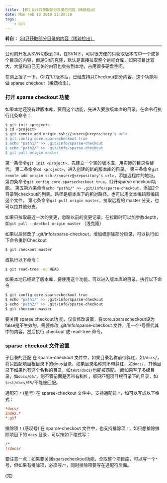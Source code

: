 ```yaml
---
title: 【转】Git只获取部分目录的内容（稀疏检出）
date: Mon Feb 19 2018 21:28:10
tags:
	- Git
---
```

**转自：** [Git只获取部分目录的内容（稀疏检出）](https://zhgcao.github.io/2016/05/11/git-sparse-checkout/)

---
公司的开发从SVN切换到Git，在SVN下，可以很方便的只获取版本库中一个或多个目录的内容，但是Git的克隆，默认是直接拉取整个远程仓库，如果项目比较大，大量和自己无关的内容也会拉到本地，占用很多硬盘空间。

在网上搜了一下，Git在1.7版本后，已经支持只Checkout部分内容，这个功能叫做 sparse checkout（稀疏检出）。

### 打开 sparse checkout 功能
如果本地还没有建版本库，要用这个功能，先进入要放版本库的目录，在命令行执行几条命令：

<!-- more -->

```bash
$ git init <project>
$ cd <project>
$ git remote add origin ssh://<user>@<repository's url>
$ git config core.sparsecheckout true
$ echo "path1/" >> .git/info/sparse-checkout
$ echo "path2/" >> .git/info/sparse-checkout
$ git pull origin master
```
第一条命令`git init <project>`，先建立一个空的版本库，用实际的目录名替代。
第二条命令`cd <project>`，进入创建的新的版本库的目录。
第三条命令`git remote add origin ssh://<user>@<repository's url>`，添加远程库的地址。
第四条命令`git config core.sparsecheckout true`，打开sparse checkout功能。
第五第六条命令`echo "path1/" >> .git/info/sparse-checkout`，添加2个目录到checkout的列表。路径是版本库下的相对路径，也可以用文本编辑器编辑这个文件。
第七条命令`git pull origin master`，拉取远程的 master 分支，也可以拉其他分支。

如果只拉取最近一次的变更，忽略以前的变更记录，在拉取时可以加参数depth，如`git pull --depth=1 origin master` （浅克隆）

如果以后修改了 .git/info/sparse-checkout，增加或删除部分目录，可以执行如下命令重新Checkout

```bash
$ git checkout master
```
或执行以下命令：

```bash
$ git read-tree -mu HEAD
```
如果本地已经建了版本库，要使用这个功能，可以进入版本库的目录，执行以下命令

```bash
$ git config core.sparsecheckout true
$ echo "path1/" >> .git/info/sparse-checkout
$ echo "path2/" >> .git/info/sparse-checkout
$ git checkout master
```
要关闭 sparse checkout功 能，仅仅修改设置，将core.sparsecheckout设为false是不生效的，需要修改 .git/info/sparse-checkout 文件，用一个`*`号替代其中的内容，然后执行 checkout 或 read-tree 命令。

### sparse-checkout 文件设置
子目录的匹配
在 sparse-checkout 文件中，如果目录名称前带斜杠，如`/docs/`，将只匹配项目根目录下的docs目录，如果目录名称前不带斜杠，如`docs/`，其他目录下如果也有这个名称的目录，如`test/docs/`也能被匹配。
而如果写了多级目录，如`docs/05/`，则不管前面是否带有斜杠，都只匹配项目根目录下的目录，如`test/docs/05/`不能被匹配。

通配符 `*` (星号)
在 sparse-checkout 文件中，支持通配符 `*`，如可以写成以下格式：

```INI
*docs/
index.*
*.gif
```
排除项 `!` (感叹号)
在 sparse-checkout 文件中，也支持排除项 `!`，如只想排除排除项目下的 `docs` 目录，可以按如下格式写：

```ini
/*
!/docs/
```
要注意一点：如果要关闭sparsecheckout功能，全取整个项目库，可以写一个`*`号，但如果有排除项，必须写`/*`，同时排除项要写在通配符后面。

(完)



